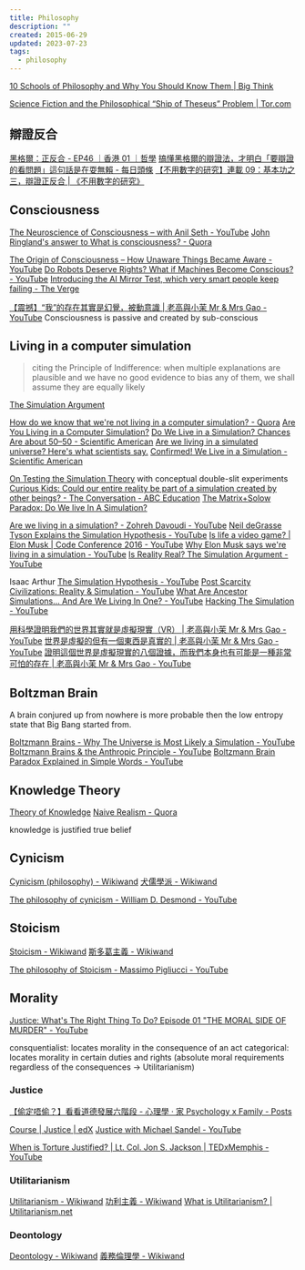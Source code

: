 ```yaml
---
title: Philosophy
description: ""
created: 2015-06-29
updated: 2023-07-23
tags:
  - philosophy
---
```


[10 Schools of Philosophy and Why You Should Know Them | Big Think](http://bigthink.com/scotty-hendricks/10-schools-of-philosophy-and-why-you-should-know-them)

[Science Fiction and the Philosophical “Ship of Theseus” Problem | Tor.com](https://www.tor.com/2019/03/22/science-fiction-and-the-philosophical-ship-of-theseus-problem/)

## 辯證反合

[黑格爾：正反合 - EP46 ｜香港 01 ｜哲學](https://www.hk01.com/%E5%93%B2%E5%AD%B8/48418/)
[搞懂黑格爾的辯證法，才明白「要辯證的看問題」這句話是在耍無賴 - 每日頭條](https://kknews.cc/zh-hk/culture/2q4may.html)
[【不用數字的研究】連載 09：基本功之三，辯證正反合 | 《不用數字的研究》](https://reswithoutnumbers.blogspot.com/2017/01/09.html)

## Consciousness

[The Neuroscience of Consciousness – with Anil Seth - YouTube](https://www.youtube.com/watch?v=xRel1JKOEbI)
[John Ringland's answer to What is consciousness? - Quora](http://www.quora.com/What-is-consciousness/answer/John-Ringland)

[The Origin of Consciousness – How Unaware Things Became Aware - YouTube](https://www.youtube.com/watch?v=H6u0VBqNBQ8)
[Do Robots Deserve Rights? What if Machines Become Conscious? - YouTube](https://www.youtube.com/watch?v=DHyUYg8X31c)
[Introducing the AI Mirror Test, which very smart people keep failing - The Verge](https://www.theverge.com/23604075/ai-chatbots-bing-chatgpt-intelligent-sentient-mirror-test)

[【震撼】“我”的存在其實是幻覺，被動意識 | 老高與小茉 Mr & Mrs Gao - YouTube](https://www.youtube.com/watch?v=vu1H39yi1Pc)
Consciousness is passive and created by sub-conscious

## Living in a computer simulation

> citing the Principle of Indifference: when multiple explanations are plausible and we have no good evidence to bias any of them, we shall assume they are equally likely

[The Simulation Argument](https://www.simulation-argument.com/)

[How do we know that we're not living in a computer simulation? - Quora](http://www.quora.com/How-do-we-know-that-were-not-living-in-a-computer-simulation)
[Are You Living in a Computer Simulation?](http://www.simulation-argument.com/)
[Do We Live in a Simulation? Chances Are about 50–50 - Scientific American](https://www.scientificamerican.com/article/do-we-live-in-a-simulation-chances-are-about-50-50/)
[Are we living in a simulated universe? Here's what scientists say.](https://www.nbcnews.com/mach/science/are-we-living-simulated-universe-here-s-what-scientists-say-ncna1026916)
[Confirmed! We Live in a Simulation - Scientific American](https://www.scientificamerican.com/article/confirmed-we-live-in-a-simulation/)

[On Testing the Simulation Theory](https://ijqf.org/archives/4105) with conceptual double-slit experiments
[Curious Kids: Could our entire reality be part of a simulation created by other beings? - The Conversation - ABC Education](https://education.abc.net.au/newsandarticles/blog/-/b/3726625/curious-kids-could-our-entire-reality-be-part-of-a-simulation-created-by-other-beings-)
[The Matrix+Solow Paradox: Do We live In A Simulation?](https://www.linkedin.com/pulse/matrixsolow-paradox-do-we-live-simulation-st%C3%A9phane-distinguin?articleId=6691662521365008384)

[Are we living in a simulation? - Zohreh Davoudi - YouTube](https://www.youtube.com/watch?v=yGfTDcHJHSI)
[Neil deGrasse Tyson Explains the Simulation Hypothesis - YouTube](https://www.youtube.com/watch?v=pmcrG7ZZKUc&t=98s)
[Is life a video game? | Elon Musk | Code Conference 2016 - YouTube](https://www.youtube.com/watch?v=2KK_kzrJPS8&t=142s)
[Why Elon Musk says we're living in a simulation - YouTube](https://www.youtube.com/watch?v=J0KHiiTtt4w)
[Is Reality Real? The Simulation Argument - YouTube](https://www.youtube.com/watch?v=tlTKTTt47WE)

Isaac Arthur
[The Simulation Hypothesis - YouTube](https://www.youtube.com/watch?v=nXIpR_agyl4)
[Post Scarcity Civilizations: Reality & Simulation - YouTube](https://www.youtube.com/watch?v=dNN8f5ofCcQ)
[What Are Ancestor Simulations... And Are We Living In One? - YouTube](https://www.youtube.com/watch?v=KN7sekRxFHg)
[Hacking The Simulation - YouTube](https://www.youtube.com/watch?v=cquTWnEYFQw)

[用科學證明我們的世界其實就是虛擬現實（VR） | 老高與小茉 Mr & Mrs Gao - YouTube](https://www.youtube.com/watch?v=1ox6JDv8D3Y)
[世界是虛擬的但有一個東西是真實的 | 老高與小茉 Mr & Mrs Gao - YouTube](https://www.youtube.com/watch?v=B-I2guiXzRA)
[證明這個世界是虛擬現實的八個證據，而我們本身也有可能是一種非常可怕的存在 | 老高與小茉 Mr & Mrs Gao - YouTube](https://www.youtube.com/watch?v=ndLOF9jJnR4)

## Boltzman Brain

A brain conjured up from nowhere is more probable then the low entropy state that Big Bang started from.

[Boltzmann Brains - Why The Universe is Most Likely a Simulation - YouTube](https://www.youtube.com/watch?v=9UfQb_-XAuY)
[Boltzmann Brains & the Anthropic Principle - YouTube](https://www.youtube.com/watch?v=GrK9EaQRp2I)
[Boltzmann Brain Paradox Explained in Simple Words - YouTube](https://www.youtube.com/watch?v=egOxIjb4QhI)

## Knowledge Theory

[Theory of Knowledge](http://www.theoryofknowledge.info/)
[Naive Realism - Quora](http://www.quora.com/Naive-Realism)

knowledge is justified true belief

## Cynicism

[Cynicism (philosophy) - Wikiwand](<https://www.wikiwand.com/en/Cynicism_(philosophy)>)
[犬儒學派 - Wikiwand](https://www.wikiwand.com/zh/%E7%8A%AC%E5%84%92%E5%AD%B8%E6%B4%BE)

[The philosophy of cynicism - William D. Desmond - YouTube](https://www.youtube.com/watch?v=Utzym1I_BiY)

## Stoicism

[Stoicism - Wikiwand](https://www.wikiwand.com/en/Stoicism)
[斯多葛主義 - Wikiwand](https://www.wikiwand.com/zh/%E6%96%AF%E5%A4%9A%E8%91%9B%E4%B8%BB%E7%BE%A9)

[The philosophy of Stoicism - Massimo Pigliucci - YouTube](https://www.youtube.com/watch?v=R9OCA6UFE-0)

## Morality

[Justice: What's The Right Thing To Do? Episode 01 "THE MORAL SIDE OF MURDER" - YouTube](https://www.youtube.com/watch?v=kBdfcR-8hEY)

consquentialist: locates morality in the consequence of an act
categorical: locates morality in certain duties and rights (absolute moral requirements regardless of the consequences -> Utilitarianism)

### Justice

[【偷定唔偷？】看看道德發展六階段 - 心理學 ‧ 家 Psychology x Family - Posts](https://www.facebook.com/psychologyxfamily/photos/a.2429275663777517/2486718518033231)

[Course | Justice | edX](https://learning.edx.org/course/course-v1:HarvardX+ER22.1x+2T2018/home)
[Justice with Michael Sandel - YouTube](https://www.youtube.com/playlist?list=PL30C13C91CFFEFEA6)

[When is Torture Justified? | Lt. Col. Jon S. Jackson | TEDxMemphis - YouTube](https://www.youtube.com/watch?v=3548Ac9wGN8)

### Utilitarianism

[Utilitarianism - Wikiwand](https://www.wikiwand.com/en/utilitarianism)
[功利主義 - Wikiwand](https://www.wikiwand.com/zh/%E5%8A%9F%E5%88%A9%E4%B8%BB%E7%BE%A9)
[What is Utilitarianism? | Utilitarianism.net](https://utilitarianism.net/)

### Deontology

[Deontology - Wikiwand](https://www.wikiwand.com/en/Deontology)
[義務倫理學 - Wikiwand](https://www.wikiwand.com/zh/%E4%B9%89%E5%8A%A1%E4%BC%A6%E7%90%86%E5%AD%A6)
